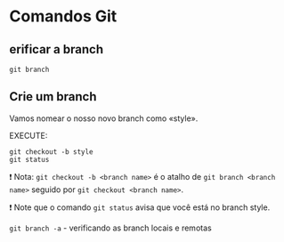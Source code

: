 # Comandos Git

## erificar a branch
`git branch`


## Crie um branch
Vamos nomear o nosso novo branch como «style».

EXECUTE:

~~~
git checkout -b style
git status
~~~

:exclamation: Nota: `git checkout -b <branch name>` é o atalho de `git branch <branch name>` seguido por `git checkout <branch name>`.

:exclamation: Note que o comando `git status` avisa que você está no branch style.

`git branch -a` - verificando as branch locais e remotas

